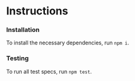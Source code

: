 # Instructions

### Installation

To install the necessary dependencies, run `npm i`.

### Testing

To run all test specs, run `npm test`.
